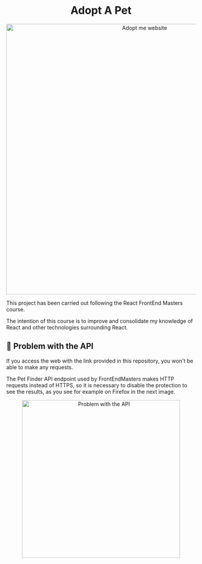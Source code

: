 <h1  align="center"> Adopt A Pet </h1>
<p  align="center">
  <a  href="https://adopt.demetrio.dev">
    <img alt="Adopt me website"  src="https://i.imgur.com/hrQVv1x.jpg"  width="720" />
  </a>
</p>

This project has been carried out following the React FrontEnd Masters course.

The intention of this course is to improve and consolidate my knowledge of React and other technologies surrounding React.

## 🐛 Problem with the API

If you access the web with the link provided in this repository, you won't be able to make any requests.

The Pet Finder API endpoint used by FrontEndMasters makes HTTP requests instead of HTTPS, so it is necessary to disable the protection to see the results, as you see for example on Firefox in the next image.

<p  align="center">
  <a  href="https://adopt.demetrio.dev">
    <img  alt="Problem with the API " src="https://i.imgur.com/MVBlx9e.png" width="420" />
  </a>
</p>
